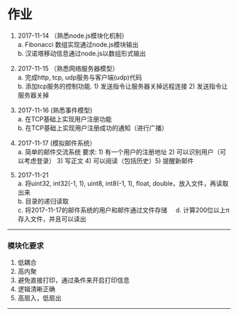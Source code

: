 # 作业

1. 2017-11-14 （熟悉node.js模块化机制）    
a. Fibonacci 数组实现通过node.js模块输出   
b. 汉诺塔移动信息通过node.js以数组形式输出

2. 2017-11-15 （熟悉网络服务器模型）  
a. 完成http, tcp, udp服务与客户端(udp)代码  
b. 添加tcp服务的控制功能.   1) 发送指令让服务器关掉远程连接  2) 发送指令让服务器关掉  

3. 2017-11-16 (熟悉事件模型)  
a. 在TCP基础上实现用户注册功能  
b. 在TCP基础上实现用户注册成功的通知（进行广播）   

4. 2017-11-17 (模拟邮件系统）   
a. 简单的邮件交流系统
要求: 1) 有一个用户的注册地址 2) 可以识别用户（可以考虑登录） 3) 写正文 4) 可以阅读（包括历史）5) 提醒新邮件

5. 2017-11-21   
a. 将uint32, int32(-1, 1), uint8, int8(-1, 1), float, double，放入文件，再读取出来  
b. 目录的递归读取   
c. 将2017-11-17的邮件系统的用户和邮件通过文件存储     
d. 计算200位以上π存入文件，并且可以读出  


---
### 模块化要求
1. 低耦合
2. 高内聚
3. 避免直接打印，通过条件来开启打印信息
4. 逻辑清晰正确
5. 高扇入，低扇出

---
